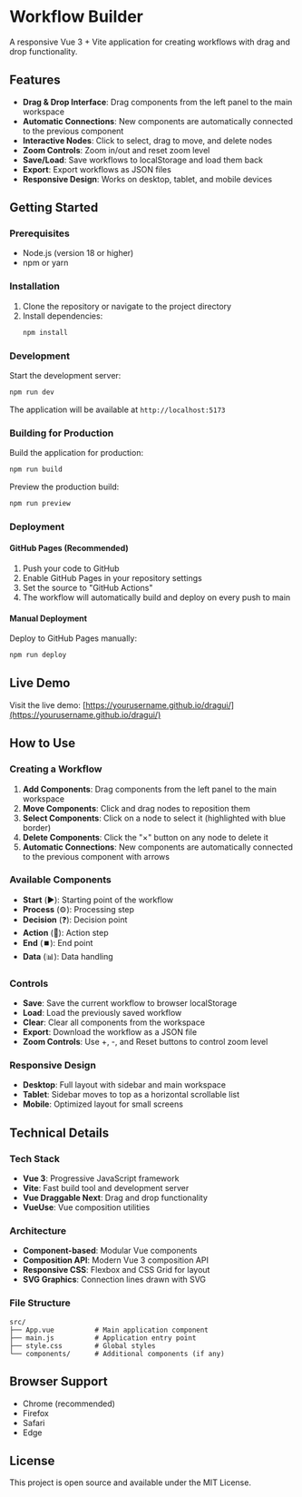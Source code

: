 # Workflow Builder

A responsive Vue 3 + Vite application for creating workflows with drag and drop functionality.

## Features

- **Drag & Drop Interface**: Drag components from the left panel to the main workspace
- **Automatic Connections**: New components are automatically connected to the previous component
- **Interactive Nodes**: Click to select, drag to move, and delete nodes
- **Zoom Controls**: Zoom in/out and reset zoom level
- **Save/Load**: Save workflows to localStorage and load them back
- **Export**: Export workflows as JSON files
- **Responsive Design**: Works on desktop, tablet, and mobile devices

## Getting Started

### Prerequisites

- Node.js (version 18 or higher)
- npm or yarn

### Installation

1. Clone the repository or navigate to the project directory
2. Install dependencies:
   ```bash
   npm install
   ```

### Development

Start the development server:
```bash
npm run dev
```

The application will be available at `http://localhost:5173`

### Building for Production

Build the application for production:
```bash
npm run build
```

Preview the production build:
```bash
npm run preview
```

### Deployment

#### GitHub Pages (Recommended)

1. Push your code to GitHub
2. Enable GitHub Pages in your repository settings
3. Set the source to "GitHub Actions"
4. The workflow will automatically build and deploy on every push to main

#### Manual Deployment

Deploy to GitHub Pages manually:
```bash
npm run deploy
```

## Live Demo

Visit the live demo: [https://yourusername.github.io/dragui/](https://yourusername.github.io/dragui/)

## How to Use

### Creating a Workflow

1. **Add Components**: Drag components from the left panel to the main workspace
2. **Move Components**: Click and drag nodes to reposition them
3. **Select Components**: Click on a node to select it (highlighted with blue border)
4. **Delete Components**: Click the "×" button on any node to delete it
5. **Automatic Connections**: New components are automatically connected to the previous component with arrows

### Available Components

- **Start** (▶️): Starting point of the workflow
- **Process** (⚙️): Processing step
- **Decision** (❓): Decision point
- **Action** (🔧): Action step
- **End** (⏹️): End point
- **Data** (📊): Data handling

### Controls

- **Save**: Save the current workflow to browser localStorage
- **Load**: Load the previously saved workflow
- **Clear**: Clear all components from the workspace
- **Export**: Download the workflow as a JSON file
- **Zoom Controls**: Use +, -, and Reset buttons to control zoom level

### Responsive Design

- **Desktop**: Full layout with sidebar and main workspace
- **Tablet**: Sidebar moves to top as a horizontal scrollable list
- **Mobile**: Optimized layout for small screens

## Technical Details

### Tech Stack

- **Vue 3**: Progressive JavaScript framework
- **Vite**: Fast build tool and development server
- **Vue Draggable Next**: Drag and drop functionality
- **VueUse**: Vue composition utilities

### Architecture

- **Component-based**: Modular Vue components
- **Composition API**: Modern Vue 3 composition API
- **Responsive CSS**: Flexbox and CSS Grid for layout
- **SVG Graphics**: Connection lines drawn with SVG

### File Structure

```
src/
├── App.vue          # Main application component
├── main.js          # Application entry point
├── style.css        # Global styles
└── components/      # Additional components (if any)
```

## Browser Support

- Chrome (recommended)
- Firefox
- Safari
- Edge

## License

This project is open source and available under the MIT License.
